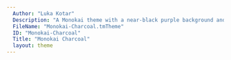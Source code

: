 ```yaml
---
  Author: "Luka Kotar"
  Description: "A Monokai theme with a near-black purple background and a soft orange selection color."
  FileName: "Monokai-Charcoal.tmTheme"
  ID: "Monokai-Charcoal"
  Title: "Monokai Charcoal"
  layout: theme
---
```

  